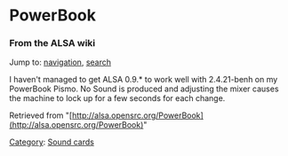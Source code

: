 PowerBook
=========

### From the ALSA wiki

Jump to: [navigation](#mw-head), [search](#p-search)

I haven't managed to get ALSA 0.9.\* to work well with 2.4.21-benh on my
PowerBook Pismo. No Sound is produced and adjusting the mixer causes the
machine to lock up for a few seconds for each change.

Retrieved from
"[http://alsa.opensrc.org/PowerBook](http://alsa.opensrc.org/PowerBook)"

[Category](/Special:Categories "Special:Categories"): [Sound
cards](/Category:Sound_cards "Category:Sound cards")

